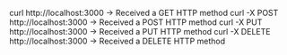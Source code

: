 curl http://localhost:3000
-> Received a GET HTTP method
curl -X POST http://localhost:3000
-> Received a POST HTTP method
curl -X PUT http://localhost:3000
-> Received a PUT HTTP method
curl -X DELETE http://localhost:3000
-> Received a DELETE HTTP method
